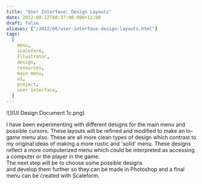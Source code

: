 ```yaml
---
title: "User Interface: Design Layouts"
date: 2012-08-22T08:37:00.000+12:00
draft: false
aliases: ["/2012/08/user-interface-design-layouts.html"]
tags:
  [
    menu,
    scaleform,
    Illustrator,
    design,
    resources,
    main menu,
    ui,
    project,
    user interface,
  ]
---
```


![](UI Design Document 1c.png)

I have been experimenting with different designs for the main menu and possible cursors. These layouts will be refined and modified to make an in-game menu also. These are all more clean types of design which contrast to my original ideas of making a more rustic and 'solid' menu. These designs reflect a more computerized menu which could be interpreted as accessing a computer or the player in the game.  
The next step will be to choose some possible designs and develop them further so they can be made in Photoshop and a final menu can be created with Scaleform.
